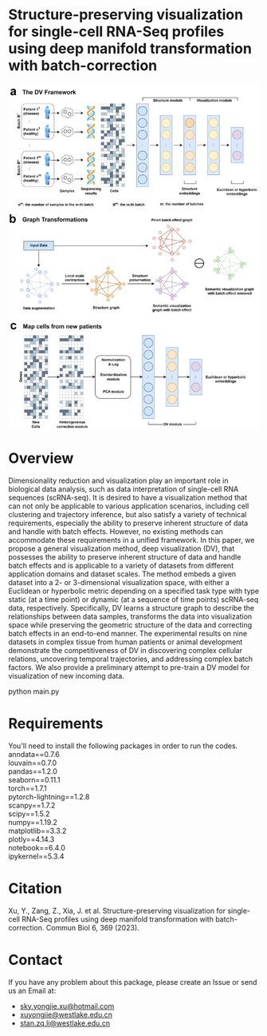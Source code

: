 Structure-preserving visualization for single-cell RNA-Seq profiles using deep manifold transformation with batch-correction
=============
![image](https://github.com/Westlake-AI/DV/blob/master/Framework.png)

Overview
=============
Dimensionality reduction and visualization play an important role in biological data analysis, such as data interpretation of single-cell RNA sequences (scRNA-seq). It is desired to have a visualization method that can not only be applicable to various application scenarios, including cell clustering and trajectory inference, but also satisfy a variety of technical requirements, especially the ability to preserve inherent structure of data and handle with batch effects. However, no existing methods can accommodate these requirements in a unified framework. In this paper, we propose a general visualization method, deep visualization (DV), that possesses the ability to preserve inherent structure of data and handle batch effects and is applicable to a variety of datasets from different application domains and dataset scales. The method embeds a given dataset into a 2- or 3-dimensional visualization space, with either a Euclidean or hyperbolic metric depending on a specified task type with type static (at a time point) or dynamic (at a sequence of time points) scRNA-seq data, respectively. Specifically, DV learns a structure graph to describe the relationships between data samples, transforms the data into visualization space while preserving the geometric structure of the data and correcting batch effects in an end-to-end manner. The experimental results on nine datasets in complex tissue from human patients or animal development demonstrate the competitiveness of DV in discovering complex cellular relations, uncovering temporal trajectories, and addressing complex batch factors. We also provide a preliminary attempt to pre-train a DV model for visualization of new incoming data.

 python main.py


Requirements
=============
You'll need to install the following packages in order to run the codes.
anndata==0.7.6  
louvain==0.7.0  
pandas==1.2.0  
seaborn==0.11.1  
torch==1.7.1  
pytorch-lightning==1.2.8  
scanpy==1.7.2  
scipy==1.5.2  
numpy==1.19.2  
matplotlib==3.3.2  
plotly==4.14.3  
notebook==6.4.0  
ipykernel==5.3.4  

Citation
=============
Xu, Y., Zang, Z., Xia, J. et al. Structure-preserving visualization for single-cell RNA-Seq profiles using deep manifold transformation with batch-correction. Commun Biol 6, 369 (2023).

Contact
=============
If you have any problem about this package, please create an Issue or send us an Email at:

* sky.yongjie.xu@hotmail.com
* xuyongjie@westlake.edu.cn
* stan.zq.li@westlake.edu.cn
